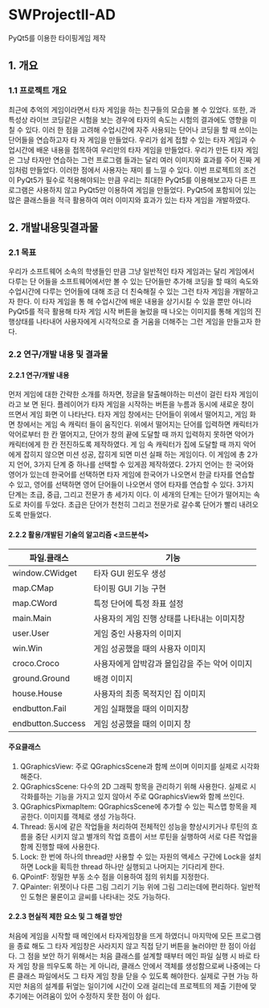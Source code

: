 # SWProjectII-AD
PyQt5를 이용한 타이핑게임 제작 

## 1. 개요    
### 1.1 프로젝트 개요    
최근에 추억의 게임이라면서 타자 게임을 하는 친구들의 모습을 볼 수 있었다. 또한, 과 특성상 라이브 코딩같은 시험을 보는 경우에 타자의 속도는 시험의 결과에도 영향을 미칠 수 있다. 이러 한 점을 고려해 수업시간에 자주 사용되는 단어나 코딩을 할 때 쓰이는 단어들을 연습하고자 타 자 게임을 만들었다. 우리가 쉽게 접할 수 있는 타자 게임과 수업시간에 배운 내용을 접목하여 우리만의 타자 게임을 만들었다. 우리가 만든 타자 게임은 그냥 타자만 연습하는 그런 프로그램 들과는 달리 여러 이미지와 효과를 주어 진짜 게임처럼 만들었다. 이러한 점에서 사용자는 재미 를 느낄 수 있다. 이번 프로젝트의 조건이 PyQt5가 필수로 적용해야되는 만큼 우리는 최대한 PyQt5를 이용해보고자 다른 프로그램은 사용하지 않고 PyQt5만 이용하여 게임을 만들었다. PyQt5에 포함되어 있는 많은 클래스들을 적극 활용하여 여러 이미지와 효과가 있는 타자 게임을 개발하였다.

## 2. 개발내용및결과물    
### 2.1 목표    
우리가 소프트웨어 소속의 학생들인 만큼 그냥 일반적인 타자 게임과는 달리 게임에서 다루는 단 어들을 소프트웨어에서만 볼 수 있는 단어들만 추가해 코딩을 할 때의 속도와 수업시간에 다루는 언어들에 대해 조금 더 친숙해질 수 있는 그런 타자 게임을 개발하고자 한다. 이 타자 게임을 통 해 수업시간에 배운 내용을 상기시킬 수 있을 뿐만 아니라 PyQt5를 적극 활용해 타자 게임 시작 버튼을 눌렀을 때 나오는 이미지를 통해 게임의 진행상태를 나타내어 사용자에게 시각적으로 즐 거움을 더해주는 그런 게임을 만들고자 한다.    
### 2.2 연구/개발 내용 및 결과물    
#### 2.2.1 연구/개발 내용    
먼저 게임에 대한 간략한 소개를 하자면, 정글을 탈출해야하는 미션이 걸린 타자 게임이라고 보 면 된다. 플레이어가 타자 게임을 시작하는 버튼을 누름과 동시에 새로운 창이 뜨면서 게임 화면 이 나타난다. 타자 게임 창에서는 단어들이 위에서 떨어지고, 게임 화면 창에서는 게임 속 캐릭터 들이 움직인다. 위에서 떨어지는 단어를 입력하면 캐릭터가 악어로부터 한 칸 멀어지고, 단어가 창의 끝에 도달할 때 까지 입력하지 못하면 악어가 캐릭터에게 한 칸 전진하도록 제작하였다. 게 임 속 캐릭터가 집에 도달할 때 까지 악어에게 잡히지 않으면 미션 성공, 잡히게 되면 미션 실패 하는 게임이다.
이 게임에 총 2가지 언어, 3가지 단계 중 하나를 선택할 수 있게끔 제작하였다. 2가지 언어는 한 국어와 영어가 있는데 한국어를 선택하면 타자 게임에 한국어가 나오면서 한글 타자를 연습할 수 있고, 영어를 선택하면 영어 단어들이 나오면서 영어 타자를 연습할 수 있다. 3가지 단계는 초급, 중급, 그리고 전문가 총 세가지 이다. 이 세개의 단계는 단어가 떨어지는 속도로 차이를 두었다. 초급은 단어가 천천히 그리고 전문가로 갈수록 단어가 빨리 내려오도록 만들었다.    
#### 2.2.2 활용/개발된 기술의 알고리즘 <코드분석>
| 파일.클래스 | 기능 |
| --- | --- |
| window.CWidget | 타자 GUI 윈도우 생성 |
| map.CMap | 타이핑 GUI 기능 구현 |
| map.CWord | 특정 단어에 특정 좌표 설정 |
| main.Main | 사용자의 게임 진행 상태를 나타내는 이미지창 |
| user.User | 게임 중인 사용자의 이미지 |
| win.Win | 게임 성공했을 때의 사용자 이미지 |
| croco.Croco | 사용자에게 압박감과 몰입감을 주는 악어 이미지 |
| ground.Ground | 배경 이미지 |
| house.House | 사용자의 최종 목적지인 집 이미지 |
| endbutton.Fail | 게임 실패했을 때의 이미지창 |
| endbutton.Success | 게임 성공했을 때의 이미지 창 |                          

#### 주요클래스
1. QGraphicsView: 주로 QGraphicsScene과 함께 쓰이며 이미지를 실제로 시각화 해준다.
2. QGraphicsScene: 다수의 2D 그래픽 항목을 관리하기 위해 사용한다. 실제로 시각화를하는 기능을 가지고 있지 않아서 주로 QGraphicsView와 함께 쓰인다.
3. QGraphicsPixmapItem: QGraphicsScene에 추가할 수 있는 픽스맵 항목을 제공한다. 이미지를 객체로 생성 가능하다.
4. Thread: 동시에 같은 작업들을 처리하여 전체적인 성능을 향상시키거나 루틴의 흐름을 중단 시키지 않고 별개의 작업 흐름이 서브 루틴을 실행하여 서로 다른 작업을 함께 진행할 때에 사용한다.
5. Lock: 한 번에 하나의 thread만 사용할 수 있는 자원의 액세스 구간에 Lock을 설치하면 Lock을 획득한 thread 하나만 실행되고 나머지는 기다리게 한다.
6. QPointF: 정밀한 부동 소수 점을 이용하여 점의 위치를 지정한다.
7. QPainter: 위젯이나 다른 그림 그리기 기능 위에 그림 그리는데에 편리하다. 일반적인 도형은 물론이고 글씨를 나타내는 것도 가능하다.

#### 2.2.3 현실적 제한 요소 및 그 해결 방안   
처음에 게임을 시작할 때 메인에서 타자게임창을 뜨게 하였더니 마지막에 모든 프로그램을 종료 해도 그 타자 게임창은 사라지지 않고 직접 닫기 버튼을 눌러야만 한 점이 아쉽다. 그 점을 보안 하기 위해서는 처음 클래스를 설계할 때부터 메인 파일 실행 시 바로 타자 게임 창을 띄우도록 하는 게 아니라, 클래스 안에서 객체를 생성함으로써 나중에는 다른 클래스 파일에서도 그 타자 게임 창을 닫을 수 있도록 해야한다. 실제로 구현 가능 하지만 처음의 설계를 뒤엎는 일이기에 시간이 오래 걸리는데 프로젝트의 제출 기한에 맞추기에는 어려움이 있어 수정하지 못한 점이 아 쉽다.
